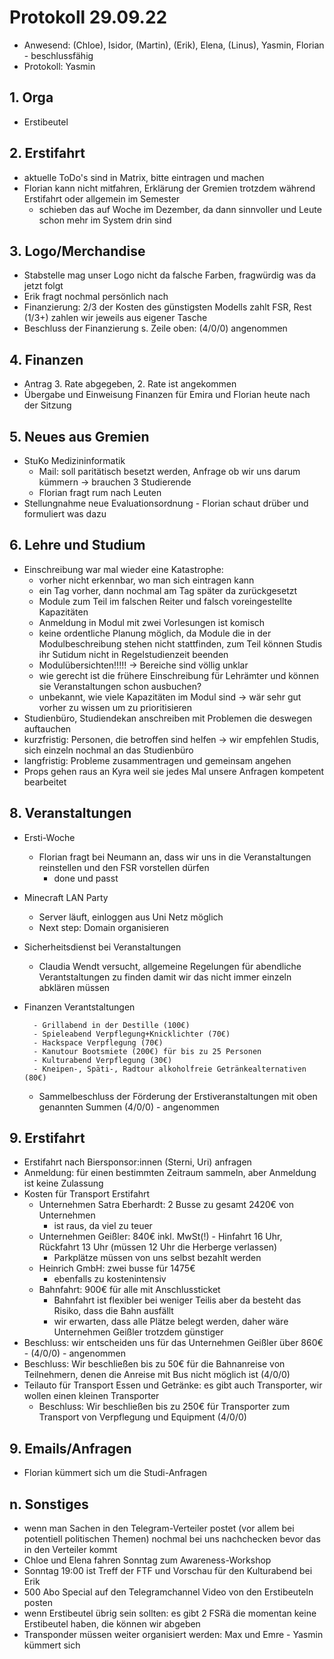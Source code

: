 ---
---

# Protokoll 29.09.22

* Anwesend: (Chloe), Isidor, (Martin), (Erik), Elena, (Linus), Yasmin, Florian - beschlussfähig
* Protokoll: Yasmin 


## 1. Orga

* Erstibeutel

## 2. Erstifahrt

* aktuelle ToDo's sind in Matrix, bitte eintragen und machen 
* Florian kann nicht mitfahren, Erklärung der Gremien trotzdem während Erstifahrt oder allgemein im Semester 
  * schieben das auf Woche im Dezember, da dann sinnvoller und Leute schon mehr im System drin sind 


## 3. Logo/Merchandise
* Stabstelle mag unser Logo nicht da falsche Farben, fragwürdig was da jetzt folgt
* Erik fragt nochmal persönlich nach 
* Finanzierung: 2/3 der Kosten des günstigsten Modells zahlt FSR, Rest (1/3+) zahlen wir jeweils aus eigener Tasche
* Beschluss der Finanzierung s. Zeile oben: (4/0/0) angenommen



## 4. Finanzen

* Antrag 3. Rate abgegeben, 2. Rate ist angekommen 
* Übergabe und Einweisung Finanzen für Emira und Florian heute nach der Sitzung

## 5. Neues aus Gremien
* StuKo Medizininformatik
  * Mail: soll paritätisch besetzt werden, Anfrage ob wir uns darum kümmern -> brauchen 3 Studierende 
  * Florian fragt rum nach Leuten
* Stellungnahme neue Evaluationsordnung - Florian schaut drüber und formuliert was dazu 

## 6. Lehre und Studium

* Einschreibung war mal wieder eine Katastrophe: 
  * vorher nicht erkennbar, wo man sich eintragen kann
  * ein Tag vorher, dann nochmal am Tag später da zurückgesetzt
  * Module zum Teil im falschen Reiter und falsch voreingestellte Kapazitäten
  * Anmeldung in Modul mit zwei Vorlesungen ist komisch
  * keine ordentliche Planung möglich, da Module die in der Modulbeschreibung stehen nicht stattfinden, zum Teil können Studis ihr Sutidum nicht in Regelstudienzeit beenden
  * Modulübersichten!!!!! -> Bereiche sind völlig unklar 
  * wie gerecht ist die frühere Einschreibung für Lehrämter und können sie Veranstaltungen schon ausbuchen?
  * unbekannt, wie viele Kapazitäten im Modul sind -> wär sehr gut vorher zu wissen um zu prioritisieren 
* Studienbüro, Studiendekan anschreiben mit Problemen die deswegen auftauchen 
* kurzfristig: Personen, die betroffen sind helfen -> wir empfehlen Studis, sich einzeln nochmal an das Studienbüro 
* langfristig: Probleme zusammentragen und gemeinsam angehen 
* Props gehen raus an Kyra weil sie jedes Mal unsere Anfragen kompetent bearbeitet 


## 8. Veranstaltungen
* Ersti-Woche
  * Florian fragt bei Neumann an, dass wir uns in die Veranstaltungen reinstellen und den FSR vorstellen dürfen
    * done und passt 
* Minecraft LAN Party
  * Server läuft, einloggen aus Uni Netz möglich
  * Next step: Domain organisieren
* Sicherheitsdienst bei Veranstaltungen
  * Claudia Wendt versucht, allgemeine Regelungen für abendliche Verantstaltungen zu finden damit wir das nicht immer einzeln abklären müssen
* Finanzen Verantstaltungen

        - Grillabend in der Destille (100€)
        - Spieleabend Verpflegung+Knicklichter (70€)
        - Hackspace Verpflegung (70€)
        - Kanutour Bootsmiete (200€) für bis zu 25 Personen 
        - Kulturabend Verpflegung (30€)
        - Kneipen-, Späti-, Radtour alkoholfreie Getränkealternativen (80€)
        
    * Sammelbeschluss der Förderung der Erstiveranstaltungen mit oben genannten Summen (4/0/0) - angenommen

## 9. Erstifahrt
* Erstifahrt nach Biersponsor:innen (Sterni, Uri) anfragen 
* Anmeldung: für einen bestimmten Zeitraum sammeln, aber Anmeldung ist keine Zulassung     
* Kosten für Transport Erstifahrt
    - Unternehmen Satra Eberhardt: 2 Busse zu gesamt 2420€ von Unternehmen 
        - ist raus, da viel zu teuer
    - Unternehmen Geißler: 840€ inkl. MwSt(!) - Hinfahrt 16 Uhr, Rückfahrt 13 Uhr (müssen 12 Uhr die Herberge verlassen)
        - Parkplätze müssen von uns selbst bezahlt werden
    - Heinrich GmbH: zwei busse für 1475€
      - ebenfalls zu kostenintensiv
    - Bahnfahrt: 900€ für alle mit Anschlussticket   
        - Bahnfahrt ist flexibler bei weniger Teilis aber da besteht das Risiko, dass die Bahn ausfällt
        - wir erwarten, dass alle Plätze belegt werden, daher wäre Unternehmen Geißler trotzdem günstiger
* Beschluss: wir entscheiden uns für das Unternehmen Geißler über 860€ - (4/0/0) - angenommen
* Beschluss: Wir beschließen bis zu 50€ für die Bahnanreise von Teilnehmern, denen die Anreise mit Bus nicht möglich ist (4/0/0) 
* Teilauto für Transport Essen und Getränke: es gibt auch Transporter, wir wollen einen kleinen Transporter 
     - Beschluss: Wir beschließen bis zu 250€ für Transporter zum Transport von Verpflegung und Equipment (4/0/0) 

## 9. Emails/Anfragen 
* Florian kümmert sich um die Studi-Anfragen

## n. Sonstiges 
* wenn man Sachen in den Telegram-Verteiler postet (vor allem bei potentiell politischen Themen) nochmal bei uns nachchecken bevor das in den Verteiler kommt
* Chloe und Elena fahren Sonntag zum Awareness-Workshop
* Sonntag 19:00 ist Treff der FTF und Vorschau für den Kulturabend bei Erik
* 500 Abo Special auf den Telegramchannel Video von den Erstibeuteln posten
* wenn Erstibeutel übrig sein sollten: es gibt 2 FSRä die momentan keine Erstibeutel haben, die können wir abgeben 
* Transponder müssen weiter organisiert werden: Max und Emre - Yasmin kümmert sich 
